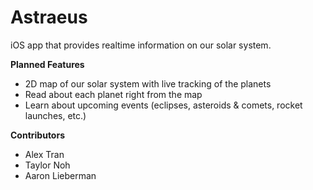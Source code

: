 # Astraeus
iOS app that provides realtime information on our solar system.

**Planned Features**
- 2D map of our solar system with live tracking of the planets
- Read about each planet right from the map
- Learn about upcoming events (eclipses, asteroids & comets, rocket launches, etc.)

**Contributors**
- Alex Tran
- Taylor Noh
- Aaron Lieberman
